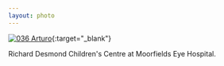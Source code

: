 ```yaml
---
layout: photo
---
```


[![036 Arturo](https://c2.staticflickr.com/4/3673/20089446002_98c0182eb6_b.jpg)](https://www.flickr.com/photos/131440297@N08/20089446002/){:target="_blank"}

Richard Desmond Children's Centre at Moorfields Eye Hospital.
